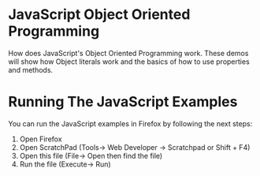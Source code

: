 JavaScript Object Oriented Programming
======================================

How does JavaScript's Object Oriented Programming work. These demos will show how Object literals work and the basics of how to use properties and methods.


Running The JavaScript Examples
===============================

You can run the JavaScript examples in Firefox by following the next steps:

 1. Open Firefox
 2. Open ScratchPad (Tools-> Web Developer -> Scratchpad or Shift + F4)
 3. Open this file (File-> Open then find the file)
 4. Run the file (Execute-> Run)


